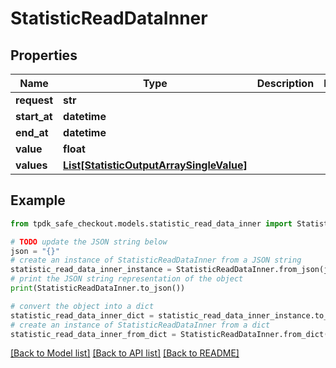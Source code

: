 # StatisticReadDataInner


## Properties

Name | Type | Description | Notes
------------ | ------------- | ------------- | -------------
**request** | **str** |  | 
**start_at** | **datetime** |  | 
**end_at** | **datetime** |  | 
**value** | **float** |  | 
**values** | [**List[StatisticOutputArraySingleValue]**](StatisticOutputArraySingleValue.md) |  | 

## Example

```python
from tpdk_safe_checkout.models.statistic_read_data_inner import StatisticReadDataInner

# TODO update the JSON string below
json = "{}"
# create an instance of StatisticReadDataInner from a JSON string
statistic_read_data_inner_instance = StatisticReadDataInner.from_json(json)
# print the JSON string representation of the object
print(StatisticReadDataInner.to_json())

# convert the object into a dict
statistic_read_data_inner_dict = statistic_read_data_inner_instance.to_dict()
# create an instance of StatisticReadDataInner from a dict
statistic_read_data_inner_from_dict = StatisticReadDataInner.from_dict(statistic_read_data_inner_dict)
```
[[Back to Model list]](../README.md#documentation-for-models) [[Back to API list]](../README.md#documentation-for-api-endpoints) [[Back to README]](../README.md)


